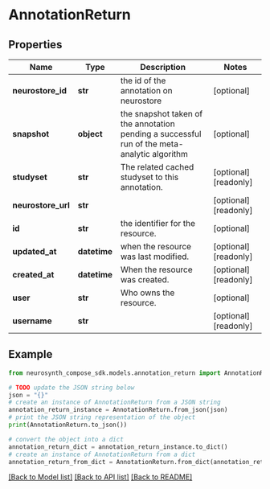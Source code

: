 # AnnotationReturn


## Properties

Name | Type | Description | Notes
------------ | ------------- | ------------- | -------------
**neurostore_id** | **str** | the id of the annotation on neurostore | [optional] 
**snapshot** | **object** | the snapshot taken of the annotation pending a successful run of the meta-analytic algorithm | [optional] 
**studyset** | **str** | The related cached studyset to this annotation. | [optional] [readonly] 
**neurostore_url** | **str** |  | [optional] [readonly] 
**id** | **str** | the identifier for the resource. | [optional] 
**updated_at** | **datetime** | when the resource was last modified. | [optional] [readonly] 
**created_at** | **datetime** | When the resource was created. | [optional] [readonly] 
**user** | **str** | Who owns the resource. | [optional] 
**username** | **str** |  | [optional] [readonly] 

## Example

```python
from neurosynth_compose_sdk.models.annotation_return import AnnotationReturn

# TODO update the JSON string below
json = "{}"
# create an instance of AnnotationReturn from a JSON string
annotation_return_instance = AnnotationReturn.from_json(json)
# print the JSON string representation of the object
print(AnnotationReturn.to_json())

# convert the object into a dict
annotation_return_dict = annotation_return_instance.to_dict()
# create an instance of AnnotationReturn from a dict
annotation_return_from_dict = AnnotationReturn.from_dict(annotation_return_dict)
```
[[Back to Model list]](../README.md#documentation-for-models) [[Back to API list]](../README.md#documentation-for-api-endpoints) [[Back to README]](../README.md)


